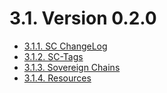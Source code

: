 # 3.1. Version 0.2.0

- [3.1.1. SC ChangeLog](ChangeLog.md)
- [3.1.2. SC-Tags](SC-Versions.md)
- [3.1.3. Sovereign Chains](SovereignChains/index.md)
- [3.1.4. Resources](Resources.md)
